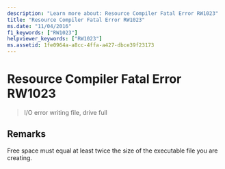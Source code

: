 ```yaml
---
description: "Learn more about: Resource Compiler Fatal Error RW1023"
title: "Resource Compiler Fatal Error RW1023"
ms.date: "11/04/2016"
f1_keywords: ["RW1023"]
helpviewer_keywords: ["RW1023"]
ms.assetid: 1fe0964a-a8cc-4ffa-a427-dbce39f23173
---
```

# Resource Compiler Fatal Error RW1023

> I/O error writing file, drive full

## Remarks

Free space must equal at least twice the size of the executable file you are creating.
